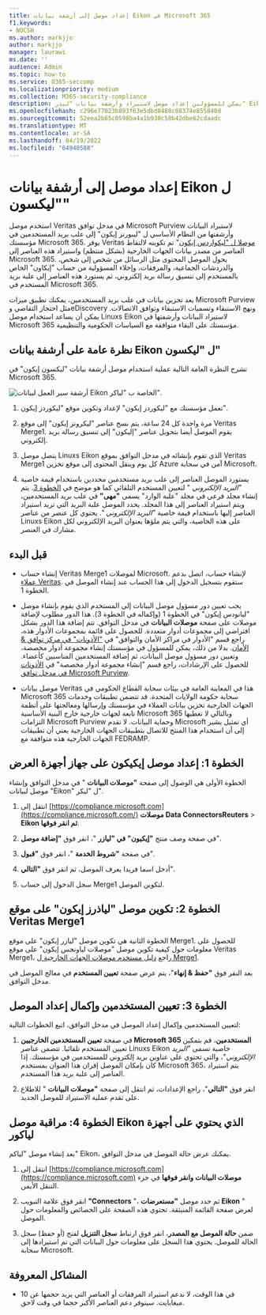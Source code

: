 ```yaml
---
title: إعداد موصل إلى أرشفة بيانات Eikon في Microsoft 365
f1.keywords:
- NOCSH
ms.author: markjjo
author: markjjo
manager: laurawi
ms.date: ''
audience: Admin
ms.topic: how-to
ms.service: O365-seccomp
ms.localizationpriority: medium
ms.collection: M365-security-compliance
description: يمكن للمسؤولين إعداد موصل لاستيراد وأرشفة بيانات "ليذر" Eikon من Veritas في Microsoft 365. يتيح لك هذا الموصل أرشفة البيانات من مصادر بيانات الجهات الخارجية في Microsoft 365. بعد أرشفتك لهذه البيانات، يمكنك استخدام ميزات التوافق مثل الاحتجاز القانوني والبحث في المحتوى ونهج الاستبقاء لإدارة بيانات الجهات الخارجية.
ms.openlocfilehash: c296e77023b893f63e5dbd8488c08374e855840d
ms.sourcegitcommit: 52eea2b65c0598ba4a1b930c58b42dbe62cdaadc
ms.translationtype: MT
ms.contentlocale: ar-SA
ms.lasthandoff: 04/19/2022
ms.locfileid: "64940588"
---
```

# <a name="set-up-a-connector-to-archive-reuters-eikon-data"></a>إعداد موصل إلى أرشفة بيانات Eikon ل "ليكسون"

استخدم موصل Veritas في مدخل توافق Microsoft Purview لاستيراد البيانات وأرشفتها من النظام الأساسي ل "ليبورنز إيكون" إلى علب بريد المستخدمين في مؤسستك Microsoft 365. يوفر Veritas [موصلا ل "ليكواردس إيكون](https://globanet.com/eikon/)" تم تكوينه لالتقاط العناصر من مصدر بيانات الجهات الخارجية (بشكل منتظم) واستيراد هذه العناصر إلى Microsoft 365. يحول الموصل المحتوى مثل الرسائل من شخص إلى شخص، والدردشات الجماعية، والمرفقات، وإخلاء المسؤولية من حساب "إيكاون" الخاص بالمستخدم إلى تنسيق رسالة بريد إلكتروني، ثم يستورد هذه العناصر إلى علبة بريد المستخدم في Microsoft 365.

بعد تخزين بيانات في علب بريد المستخدمين، يمكنك تطبيق ميزات Microsoft Purview مثل احتجاز التقاضي وeDiscovery ونهج الاستبقاء وتسميات الاستبقاء وتوافق الاتصالات. يمكن أن يساعد استخدام موصل Linuxs Eikon لاستيراد البيانات وأرشفتها في Microsoft 365 مؤسستك على البقاء متوافقة مع السياسات الحكومية والتنظيمية.

## <a name="overview-of-archiving-reuters-eikon-data"></a>نظرة عامة على أرشفة بيانات Eikon ل "ليكسون"

تشرح النظرة العامة التالية عملية استخدام موصل أرشفة بيانات "ليكسون إيكون" في Microsoft 365.

![أرشفة سير العمل لبيانات Eikon الخاصة ب "لياكر".](../media/ReutersEikonConnectorWorkflow.png)

1. تعمل مؤسستك مع "ليكوردز إيكون" لإعداد وتكوين موقع "ليكوردز إيكون".

2. مرة واحدة كل 24 ساعة، يتم نسخ عناصر "ليكرونز إيكون" إلى موقع Veritas Merge1. يقوم الموصل أيضا بتحويل عناصر "إليكون" إلى تنسيق رسالة بريد إلكتروني.

3. يتصل موصل Linuxs Eikon الذي تقوم بإنشائه في مدخل التوافق بموقع Veritas Merge1 كل يوم وينقل المحتوى إلى موقع تخزين Azure آمن في سحابة Microsoft.

4. يستورد الموصل العناصر إلى علب بريد مستخدمين محددين باستخدام قيمة خاصية *"البريد الإلكتروني* " لتعيين المستخدم التلقائي كما هو موضح في [الخطوة 3](#step-3-map-users-and-complete-the-connector-setup). يتم إنشاء مجلد فرعي في مجلد "علبة الوارد" يسمى **"مهى"** في علب بريد المستخدمين، ويتم استيراد العناصر إلى هذا المجلد. يحدد الموصل علبة البريد التي تريد استيراد العناصر إليها باستخدام قيمة خاصية *"البريد الإلكتروني* ". يحتوي كل عنصر من عناصر Linuxs Eikon على هذه الخاصية، والتي يتم ملؤها بعنوان البريد الإلكتروني لكل مشارك في العنصر.

## <a name="before-you-begin"></a>قبل البدء

- إنشاء حساب Veritas Merge1 لموصلات Microsoft. لإنشاء حساب، اتصل بدعم [عملاء Veritas](https://globanet.com/ms-connectors-contact). ستقوم بتسجيل الدخول إلى هذا الحساب عند إنشاء الموصل في الخطوة 1.

- يجب تعيين دور مسؤول موصل البيانات إلى المستخدم الذي يقوم بإنشاء موصل "ليانودس إيكون" في الخطوة 1 (وإكماله في الخطوة 3). هذا الدور مطلوب لإضافة موصلات على صفحة **موصلات البيانات** في مدخل التوافق. تتم إضافة هذا الدور بشكل افتراضي إلى مجموعات أدوار متعددة. للحصول على قائمة بمجموعات الأدوار هذه، راجع قسم "الأدوار في مراكز الأمان والتوافق" في ["الأذونات" في مركز توافق & الأمان](../security/office-365-security/permissions-in-the-security-and-compliance-center.md#roles-in-the-security--compliance-center). بدلا من ذلك، يمكن للمسؤول في مؤسستك إنشاء مجموعة أدوار مخصصة، وتعيين دور مسؤول موصل البيانات، ثم إضافة المستخدمين المناسبين كأعضاء. للحصول على الإرشادات، راجع قسم "إنشاء مجموعة أدوار مخصصة" في [الأذونات في مدخل توافق Microsoft Purview](microsoft-365-compliance-center-permissions.md#create-a-custom-role-group).

- موصل بيانات Veritas هذا في المعاينة العامة في بيئات سحابة القطاع الحكومي في Microsoft 365 سحابة حكومة الولايات المتحدة. قد تتضمن تطبيقات وخدمات الجهات الخارجية تخزين بيانات العملاء في مؤسستك وإرسالها ومعالجتها على أنظمة تابعة لجهات خارجية خارج البنية الأساسية Microsoft 365 وبالتالي لا تغطيها التزامات Microsoft Purview وحماية البيانات. لا تقدم Microsoft أي تمثيل يشير إلى أن استخدام هذا المنتج للاتصال بتطبيقات الجهات الخارجية يعني أن تطبيقات الجهات الخارجية هذه متوافقة مع FEDRAMP.

## <a name="step-1-set-up-the-reuters-eikon-connector"></a>الخطوة 1: إعداد موصل إيكيكون على جهاز أجهزة العرض

الخطوة الأولى هي الوصول إلى صفحة **"موصلات البيانات** " في مدخل التوافق وإنشاء موصل لبيانات "Eikon" ل "ليكر".

1. انتقل إلى [https://compliance.microsoft.com](https://compliance.microsoft.com/) **موصلات Data ConnectorsReuters** >  **Eikon ثم انقر فوقها**.

2. في صفحة وصف منتج **"إيكيون" في "ليازر** "، انقر فوق **"إضافة موصل**".

3. في صفحة **"شروط الخدمة** "، انقر فوق **"قبول**".

4. أدخل اسما فريدا يعرف الموصل، ثم انقر فوق **"التالي**".

5. سجل الدخول إلى حساب Merge1 لتكوين الموصل.

## <a name="step-2-configure-the-reuters-eikon-connector-on-the-veritas-merge1-site"></a>الخطوة 2: تكوين موصل "لياذرز إيكون" على موقع Veritas Merge1

الخطوة الثانية هي تكوين موصل "ليازر إيكون" على موقع Merge1. للحصول على معلومات حول كيفية تكوين موصل "موصلات لياونجس إيكون" على موقع Veritas Merge1، راجع [دليل مستخدم موصلات الجهات الخارجية ل Merge1](https://docs.ms.merge1.globanetportal.com/Merge1%20Third-Party%20Connectors%20Reuters%20Eikon%20User%20Guide%20.pdf).

بعد النقر فوق **"حفظ & إنهاء**"، يتم عرض صفحة **تعيين المستخدم** في معالج الموصل في مدخل التوافق.

## <a name="step-3-map-users-and-complete-the-connector-setup"></a>الخطوة 3: تعيين المستخدمين وإكمال إعداد الموصل

لتعيين المستخدمين وإكمال إعداد الموصل في مدخل التوافق، اتبع الخطوات التالية:

1. في صفحة **تعيين المستخدمين الخارجيين Microsoft 365 المستخدمين**، قم بتمكين تعيين المستخدم تلقائيا. تتضمن عناصر Linuxs Eikon خاصية تسمى *"البريد الإلكتروني*"، والتي تحتوي على عناوين بريد إلكتروني للمستخدمين في مؤسستك. إذا كان بإمكان الموصل إقران هذا العنوان بمستخدم Microsoft 365، يتم استيراد العناصر إلى علبة بريد هذا المستخدم.

2. انقر فوق **"التالي**"، راجع الإعدادات، ثم انتقل إلى صفحة **"موصلات البيانات** " للاطلاع على تقدم عملية الاستيراد للموصل الجديد.

## <a name="step-4-monitor-the-reuters-eikon-connector"></a>الخطوة 4: مراقبة موصل Eikon الذي يحتوي على أجهزة لياكور

بعد إنشاء موصل "لياكم" Eikon، يمكنك عرض حالة الموصل في مدخل التوافق.

1. انتقل إلى [https://compliance.microsoft.com](https://compliance.microsoft.com) **موصلات البيانات وانقر فوقها** في جزء التنقل الأيمن.

2. انقر فوق علامة التبويب **"Connectors** "، ثم حدد موصل **"مستعرضات Eikon** " لعرض صفحة القائمة المنبثقة. تحتوي هذه الصفحة على الخصائص والمعلومات حول الموصل.

3. ضمن **حالة الموصل مع المصدر**، انقر فوق ارتباط **سجل التنزيل** لفتح (أو حفظ) سجل الحالة للموصل. يحتوي هذا السجل على معلومات حول البيانات التي تم استيرادها إلى سحابة Microsoft.

## <a name="known-issues"></a>المشاكل المعروفة

- في هذا الوقت، لا ندعم استيراد المرفقات أو العناصر التي يزيد حجمها عن 10 ميغابايت. سيتوفر دعم العناصر الأكبر حجما في وقت لاحق.